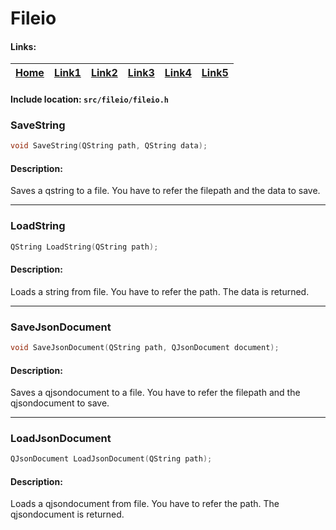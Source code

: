 # Fileio

#### Links:

[Home](https://github.com) | [Link1][1] | [Link2][2] | [Link3][3] | [Link4][4] | [Link5][5] |   
---- | ----- | ----- | ----- | ----- | ----- |

#### Include location: `src/fileio/fileio.h`

### SaveString

```cpp
void SaveString(QString path, QString data);
```

#### Description:
Saves a qstring to a file. You have to refer the filepath and the data to save.

--------

### LoadString

```cpp
QString LoadString(QString path);
```

#### Description:
Loads a string from file. You have to refer the path. The data is returned.

--------

### SaveJsonDocument

```cpp
void SaveJsonDocument(QString path, QJsonDocument document);
```

#### Description:
Saves a qjsondocument to a file. You have to refer the filepath and the qjsondocument to save.

--------

### LoadJsonDocument

```cpp
QJsonDocument LoadJsonDocument(QString path);
```

#### Description:
Loads a qjsondocument from file. You have to refer the path. The qjsondocument is returned.





[1]: http://slashdot.org
[2]: http://slashdot.org
[3]: http://slashdot.org
[4]: http://slashdot.org
[5]: http://slashdot.org
